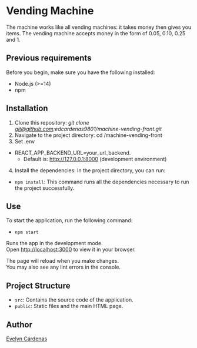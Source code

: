 # Vending Machine

The machine works like all vending machines: it takes money then gives you items. The vending machine accepts money in the form of 0.05, 0.10, 0.25 and 1.

## Previous requirements

Before you begin, make sure you have the following installed:
- Node.js (>=14)
- npm

## Installation

1. Clone this repository:
   *git clone git@github.com:edcardenas9801/machine-vending-front.git*
2. Navigate to the project directory: cd /machine-vending-front
3. Set .env
- REACT_APP_BACKEND_URL=your_url_backend. 
  - Default is: http://127.0.0.1:8000 (development environment)
4. Install the dependencies:
In the project directory, you can run: 
- `npm install`: This command runs all the dependencies necessary to run the project successfully.

## Use

To start the application, run the following command:

- `npm start`

Runs the app in the development mode.\
Open [http://localhost:3000](http://localhost:3000) to view it in your browser.

The page will reload when you make changes.\
You may also see any lint errors in the console.

## Project Structure

- `src`: Contains the source code of the application.
- `public`: Static files and the main HTML page.

## Author

[Evelyn Cárdenas](https://github.com/edcardenas9801)

